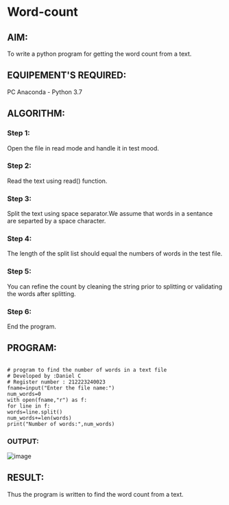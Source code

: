 # Word-count
## AIM:
To write a python program for getting the word count from a text.
## EQUIPEMENT'S REQUIRED: 
PC
Anaconda - Python 3.7
## ALGORITHM: 
### Step 1:
Open the file in read mode and handle it in test mood.

### Step 2:
Read the text using read() function.

### Step 3:
Split the text using space separator.We assume that words in a sentance are separted by a space character.

### Step 4:
The length of the split list should equal the numbers of words in the test file.

### Step 5:
You can refine the count by cleaning the string prior to splitting or validating the words after splitting.

### Step 6:
End the program.

## PROGRAM:
```

# program to find the number of words in a text file
# Developed by :Daniel C
# Register number : 212223240023
fname=input("Enter the file name:")
num_words=0
with open(fname,"r") as f:
for line in f:
words=line.split()
num_words+=len(words)
print("Number of words:",num_words)

```
### OUTPUT:
![image](https://github.com/Daniel-christal/Word-count/assets/145742847/e4ffdf07-9980-460d-8768-6dac37ebb9ad)

## RESULT:
Thus the program is written to find the word count from a text.
